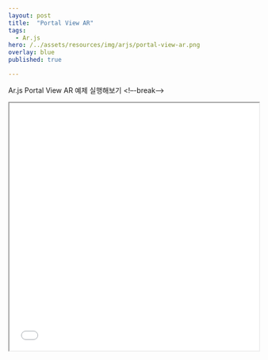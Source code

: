 ```yaml
---
layout: post
title:  "Portal View AR"
tags:
  - Ar.js
hero: /../assets/resources/img/arjs/portal-view-ar.png
overlay: blue
published: true

---
```

Ar.js Portal View AR 예제 실행해보기
<!–-break-–>
                                                                         
<iframe width="100%" height="500px;" src="/../assets/resources/html/arjs/portalView.html"></iframe>
